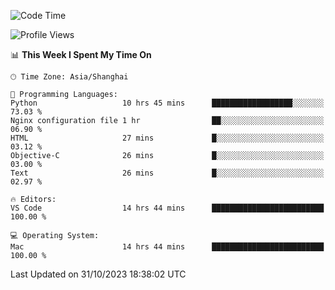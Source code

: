 <!--START_SECTION:waka-->
![Code Time](http://img.shields.io/badge/Code%20Time-215%20hrs%2039%20mins-blue)

![Profile Views](http://img.shields.io/badge/Profile%20Views-3-blue)

📊 **This Week I Spent My Time On** 

```text
🕑︎ Time Zone: Asia/Shanghai

💬 Programming Languages: 
Python                   10 hrs 45 mins      ██████████████████░░░░░░░   73.03 % 
Nginx configuration file 1 hr                ██░░░░░░░░░░░░░░░░░░░░░░░   06.90 % 
HTML                     27 mins             █░░░░░░░░░░░░░░░░░░░░░░░░   03.12 % 
Objective-C              26 mins             █░░░░░░░░░░░░░░░░░░░░░░░░   03.00 % 
Text                     26 mins             █░░░░░░░░░░░░░░░░░░░░░░░░   02.97 % 

🔥 Editors: 
VS Code                  14 hrs 44 mins      █████████████████████████   100.00 % 

💻 Operating System: 
Mac                      14 hrs 44 mins      █████████████████████████   100.00 % 
```


 Last Updated on 31/10/2023 18:38:02 UTC
<!--END_SECTION:waka-->